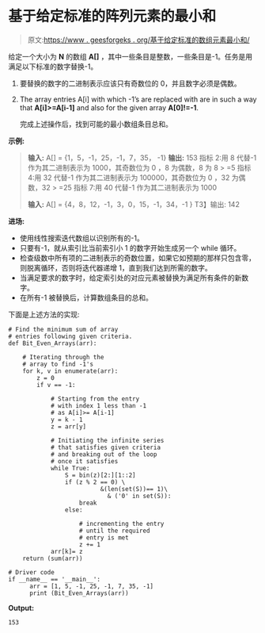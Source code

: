 # 基于给定标准的阵列元素的最小和

> 原文:[https://www . geesforgeks . org/基于给定标准的数组元素最小和/](https://www.geeksforgeeks.org/minimum-sum-of-array-elements-based-on-given-criteria/)

给定一个大小为 **N** 的数组 **A[]** ，其中一些条目是整数，一些条目是-1。任务是用满足以下标准的数字替换-1。

1.  要替换的数字的二进制表示应该只有奇数位的 0，并且数字必须是偶数。
2.  The array entries A[i] with which -1’s are replaced with are in such a way that **A[i]>=A[i-1]** and also for the given array **A[0]!=-1**.

    完成上述操作后，找到可能的最小数组条目总和。

**示例:**

> **输入:** A[] = {1，5，-1，25，-1，7，35， -1}
> **输出:** 153
> 指标 2:用 8 代替-1 作为其二进制表示为 1000，其奇数位为 0
> ，8 为偶数，8 为 8 > =5
> 指标 4:用 32 代替-1 作为其二进制表示为 100000，其奇数位为 0
> ，32 为偶数，32 > =25
> 指标 7:用 40 代替-1 作为其二进制表示为 1000
> 
> **输入:** A[] = {4，8，12，-1，3，0，15，-1，34，-1 }
> T3】输出: 142

**进场:**

*   使用线性搜索迭代数组以识别所有的-1。
*   只要有-1，就从索引比当前索引小 1 的数字开始生成另一个 while 循环。
*   检查级数中所有项的二进制表示的奇数位置，如果它如预期的那样只包含零，则脱离循环，否则将迭代器递增 1，直到我们达到所需的数字。
*   当满足要求的数字时，给定索引处的对应元素被替换为满足所有条件的新数字。
*   在所有-1 被替换后，计算数组条目的总和。

下面是上述方法的实现:

```
# Find the minimum sum of array 
# entries following given criteria.
def Bit_Even_Arrays(arr):

    # Iterating through the 
    # array to find -1's
    for k, v in enumerate(arr):
        z = 0
        if v == -1:

            # Starting from the entry
            # with index 1 less than -1
            # as A[i]>= A[i-1]
            y = k - 1
            z = arr[y]

            # Initiating the infinite series
            # that satisfies given criteria 
            # and breaking out of the loop
            # once it satisfies
            while True:
                S = bin(z)[2:][1::2]
                if (z % 2 == 0) \
                          &(len(set(S))== 1)\
                            & ('0' in set(S)):
                    break
                else:

                    # incrementing the entry
                    # until the required 
                    # entry is met
                    z += 1 
            arr[k]= z
    return (sum(arr)) 

# Driver code
if __name__ == '__main__':
      arr = [1, 5, -1, 25, -1, 7, 35, -1]
      print (Bit_Even_Arrays(arr))
```

**Output:**

```
153

```